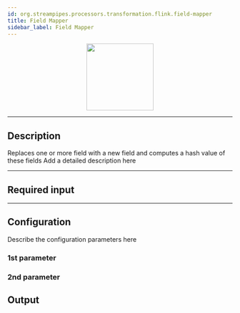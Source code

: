 ```yaml
---
id: org.streampipes.processors.transformation.flink.field-mapper
title: Field Mapper
sidebar_label: Field Mapper
---
```




<p align="center"> 
    <img src="/docs/img/pipeline-elements/org.streampipes.processors.transformation.flink.field-mapper/icon.png" width="150px;" class="pe-image-documentation"/>
</p>

***

## Description

Replaces one or more field with a new field and computes a hash value of these fields
Add a detailed description here

***

## Required input


***

## Configuration

Describe the configuration parameters here

### 1st parameter


### 2nd parameter

## Output